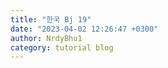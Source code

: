 ```yaml
---
title: "한국 Bj 19"
date: "2023-04-02 12:26:47 +0300"
author: NrdyBhu1
category: tutorial blog
---
```


